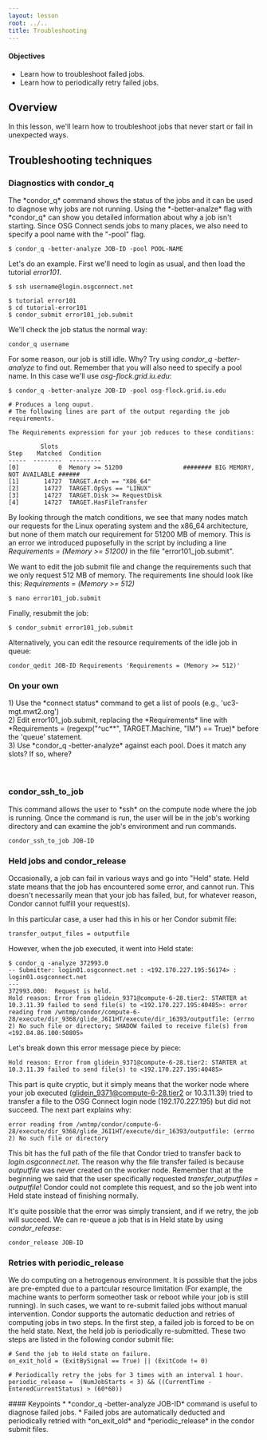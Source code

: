 ```yaml
---
layout: lesson
root: ../..
title: Troubleshooting
---
```

<div class="objectives" markdown="1">

#### Objectives
*   Learn how to troubleshoot failed jobs.
*   Learn how to periodically retry failed jobs.
</div>

<h2>Overview </h2> 
In this lesson, we'll learn how to troubleshoot jobs that never start or fail in unexpected ways. 

<h2> Troubleshooting techniques </h2> 

<h3> Diagnostics with condor_q  </h3> 
The *condor_q* command shows the status of the jobs and it can be used to diagnose why jobs are not 
running. Using the *-better-analze* flag with *condor_q* can show you detailed information about why a job isn't starting. Since OSG Connect sends jobs to many places, we also need to specify a pool name with the "-pool" flag. 

~~~
$ condor_q -better-analyze JOB-ID -pool POOL-NAME
~~~

Let's do an example. First we'll need to login as usual, and then load the tutorial *error101*.

~~~
$ ssh username@login.osgconnect.net

$ tutorial error101
$ cd tutorial-error101
$ condor_submit error101_job.submit 
~~~

We'll check the job status the normal way:

~~~
condor_q username
~~~

For some reason, our job is still idle. Why? Try using *condor_q -better-analyze* to find out. Remember that you will also need to specify a pool name. In this case we'll use *osg-flock.grid.iu.edu*:

~~~
$ condor_q -better-analyze JOB-ID -pool osg-flock.grid.iu.edu
 
# Produces a long ouput. 
# The following lines are part of the output regarding the job requirements.  

The Requirements expression for your job reduces to these conditions:

         Slots
Step    Matched  Condition
-----  --------  ---------
[0]           0  Memory >= 51200                 ######## BIG MEMORY, NOT AVAILABLE ###### 
[1]       14727  TARGET.Arch == "X86_64"
[2]       14727  TARGET.OpSys == "LINUX"
[3]       14727  TARGET.Disk >= RequestDisk
[4]       14727  TARGET.HasFileTransfer
~~~

By looking through the match conditions, we see that many nodes match our requests for the Linux operating system and the x86_64 architecture, but none of them match our requirement for 51200 MB of memory. This is an error we introduced 
puposefully in the script by including a line *Requirements = (Memory >= 51200)* in the file 
"error101_job.submit". 

We want to edit the job submit file and change the requirements such that we only request 512 MB of memory. The requirements line should look like this: *Requirements = (Memory >= 512)*

~~~
$ nano error101_job.submit
~~~

Finally, resubmit the job:

~~~
$ condor_submit error101_job.submit
~~~

Alternatively, you can edit the resource requirements of the idle job in queue:

~~~
condor_qedit JOB-ID Requirements 'Requirements = (Memory >= 512)' 
~~~

<h3> On your own </h3>
  1) Use the *connect status* command to get a list of pools (e.g., 'uc3-mgt.mwt2.org') <br/>
  2) Edit error101_job.submit, replacing the *Requirements* line with *Requirements = (regexp("^uc**", TARGET.Machine, "IM") == True)* before the 'queue' statement. <br/>
  3) Use *condor_q -better-analyze* against each pool. Does it match any slots? If so, where? <br/>

<br/>
<br/>
<h3> condor_ssh_to_job </h3> 
This command allows the user to *ssh* on the compute node where the job is running.  Once the command 
is run, the user will be in the job's working directory and can examine the job's environment and run 
commands. 

~~~
condor_ssh_to_job JOB-ID  
~~~

<h3> Held jobs and condor_release </h3>

Occasionally, a job can fail in various ways and go into "Held" state. Held state means that the job has encountered some error, and cannot run. This doesn't necessarily mean that your job has failed, but, for whatever reason, Condor cannot fulfill your request(s).

In this particular case, a user had this in his or her Condor submit file:

~~~
transfer_output_files = outputfile
~~~

However, when the job executed, it went into Held state:
~~~
$ condor_q -analyze 372993.0
-- Submitter: login01.osgconnect.net : <192.170.227.195:56174> : login01.osgconnect.net
---
372993.000:  Request is held.
Hold reason: Error from glidein_9371@compute-6-28.tier2: STARTER at 10.3.11.39 failed to send file(s) to <192.170.227.195:40485>: error reading from /wntmp/condor/compute-6-28/execute/dir_9368/glide_J6I1HT/execute/dir_16393/outputfile: (errno 2) No such file or directory; SHADOW failed to receive file(s) from <192.84.86.100:50805>
~~~

Let's break down this error message piece by piece:

~~~
Hold reason: Error from glidein_9371@compute-6-28.tier2: STARTER at 10.3.11.39 failed to send file(s) to <192.170.227.195:40485>
~~~

This part is quite cryptic, but it simply means that the worker node where your job executed (glidein_9371@compute-6-28.tier2 or 10.3.11.39) tried to transfer a file to the OSG Connect login node (192.170.227.195) but did not succeed. The next part explains why:

~~~
error reading from /wntmp/condor/compute-6-28/execute/dir_9368/glide_J6I1HT/execute/dir_16393/outputfile: (errno 2) No such file or directory
~~~

This bit has the full path of the file that Condor tried to transfer back to *login.osgconnect.net*. The reason why the file transfer failed is because *outputfile* was never created on the worker node. Remember that at the beginning we said that the user specifically requested *transfer_outputfiles = outputfile*! Condor could not complete this request, and so the job went into Held state instead of finishing normally.

It's quite possible that the error was simply transient, and if we retry, the job will succeed. We can re-queue a job that is in Held state by using *condor_release*: 

~~~
condor_release JOB-ID 
~~~


<h3> Retries with periodic_release </h3>

We do computing on a hetrogenous environment. It is possible that the jobs are pre-empted due to a partcular
resource limitation (For example, the machine wants to perform someother task or reboot while your job 
is still running).  In such cases, we want to re-submit failed jobs without manual intervention. Condor 
supports the automatic deduction and retries of computing jobs in two steps.
In the first step, a failed job is forced to be on the held state.   Next, the held job is 
periodically re-submitted. These two steps are listed in the following condor submit file: 

~~~
# Send the job to Held state on failure. 
on_exit_hold = (ExitBySignal == True) || (ExitCode != 0)  

# Periodically retry the jobs for 3 times with an interval 1 hour.   
periodic_release =  (NumJobStarts < 3) && ((CurrentTime - EnteredCurrentStatus) > (60*60))
~~~


<div class="keypoints" markdown="1">
#### Keypoints
*    *condor_q -better-analyze JOB-ID* command is useful to diagnose failed jobs. 
*    Failed jobs are automatically deducted and periodically retried  with *on_exit_old* and *periodic_release* in the condor submit files.
</div>


